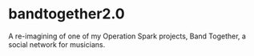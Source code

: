 # bandtogether2.0
A re-imagining of one of my Operation Spark projects, Band Together, a social network for musicians.
